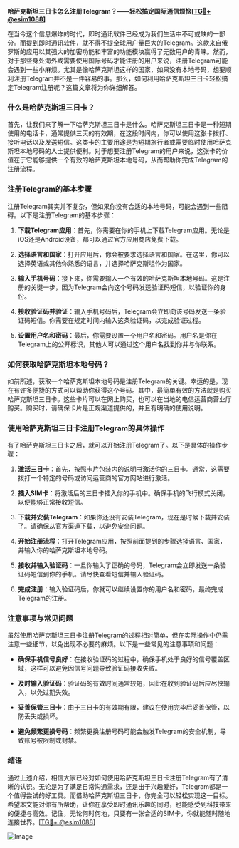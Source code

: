 **哈萨克斯坦三日卡怎么注册Telegram？——轻松搞定国际通信烦恼[[TG💪+ @esim1088](https://t.me/s/esim1088)]**

在当今这个信息爆炸的时代，即时通讯软件已经成为我们生活中不可或缺的一部分。而提到即时通讯软件，就不得不提全球用户量巨大的Telegram。这款来自俄罗斯的应用以其强大的加密功能和丰富的功能模块赢得了无数用户的青睐。然而，对于那些身处海外或需要使用国际号码才能注册的用户来说，注册Telegram可能会遇到一些小麻烦。尤其是像哈萨克斯坦这样的国家，如果没有本地号码，想要顺利注册Telegram并不是一件容易的事。那么，如何利用哈萨克斯坦三日卡轻松搞定Telegram注册呢？这篇文章将为你详细解答。

### 什么是哈萨克斯坦三日卡？

首先，让我们来了解一下哈萨克斯坦三日卡是什么。哈萨克斯坦三日卡是一种短期使用的电话卡，通常提供三天的有效期，在这段时间内，你可以使用这张卡拨打、接听电话以及发送短信。这类卡的主要用途是为短期旅行者或需要临时使用哈萨克斯坦本地号码的人士提供便利。对于想要注册Telegram的用户来说，这张卡的价值在于它能够提供一个有效的哈萨克斯坦本地号码，从而帮助你完成Telegram的注册流程。

### 注册Telegram的基本步骤

注册Telegram其实并不复杂，但如果你没有合适的本地号码，可能会遇到一些阻碍。以下是注册Telegram的基本步骤：

1. **下载Telegram应用**：首先，你需要在你的手机上下载Telegram应用。无论是iOS还是Android设备，都可以通过官方应用商店免费下载。

2. **选择语言和国家**：打开应用后，你会被要求选择语言和国家。在这里，你可以选择英语或其他你熟悉的语言，并选择哈萨克斯坦作为国家。

3. **输入手机号码**：接下来，你需要输入一个有效的哈萨克斯坦本地号码。这是注册的关键一步，因为Telegram会向这个号码发送验证码短信，以验证你的身份。

4. **接收验证码并验证**：输入手机号码后，Telegram会立即向该号码发送一条验证码短信。你需要在规定时间内输入这条验证码，以完成验证过程。

5. **设置用户名和密码**：最后，你需要设置一个用户名和密码。用户名是你在Telegram上的公开标识，其他人可以通过这个用户名找到你并与你联系。

### 如何获取哈萨克斯坦本地号码？

如前所述，获取一个哈萨克斯坦本地号码是注册Telegram的关键。幸运的是，现在有许多便捷的方式可以帮助你获得这个号码。其中，最简单有效的方法就是购买哈萨克斯坦三日卡。这些卡片可以在网上购买，也可以在当地的电信运营商营业厅购买。购买时，请确保卡片是正规渠道提供的，并且有明确的使用说明。

### 使用哈萨克斯坦三日卡注册Telegram的具体操作

有了哈萨克斯坦三日卡之后，就可以开始注册Telegram了。以下是具体的操作步骤：

1. **激活三日卡**：首先，按照卡片包装内的说明书激活你的三日卡。通常，这需要拨打一个特定的号码或访问运营商的官方网站进行激活。

2. **插入SIM卡**：将激活后的三日卡插入你的手机中。确保手机的飞行模式关闭，以便能够正常接收短信。

3. **下载并安装Telegram**：如果你还没有安装Telegram，现在是时候下载并安装了。请确保从官方渠道下载，以避免安全问题。

4. **开始注册流程**：打开Telegram应用，按照前面提到的步骤选择语言、国家，并输入你的哈萨克斯坦本地号码。

5. **接收并输入验证码**：一旦你输入了正确的号码，Telegram会立即发送一条验证码短信到你的手机。请尽快查看短信并输入验证码。

6. **完成注册**：输入验证码后，你就可以继续设置你的用户名和密码，最终完成Telegram的注册。

### 注意事项与常见问题

虽然使用哈萨克斯坦三日卡注册Telegram的过程相对简单，但在实际操作中仍需注意一些细节，以免出现不必要的麻烦。以下是一些常见的注意事项和问题：

- **确保手机信号良好**：在接收验证码的过程中，确保手机处于良好的信号覆盖区域，这样可以避免因信号问题导致验证码接收失败。
  
- **及时输入验证码**：验证码的有效时间通常较短，因此在收到验证码后应尽快输入，以免过期失效。

- **妥善保管三日卡**：由于三日卡的有效期有限，建议在使用完毕后妥善保管，以防丢失或损坏。

- **避免频繁更换号码**：频繁更换注册号码可能会触发Telegram的安全机制，导致账号被限制或封禁。

### 结语

通过上述介绍，相信大家已经对如何使用哈萨克斯坦三日卡注册Telegram有了清晰的认识。无论是为了满足日常沟通需求，还是出于兴趣爱好，Telegram都是一个值得尝试的好工具。而借助哈萨克斯坦三日卡，你完全可以轻松实现这一目标。希望本文能对你有所帮助，让你在享受即时通讯乐趣的同时，也能感受到科技带来的便捷与高效。记住，无论何时何地，只要有一张合适的SIM卡，你就能随时随地连接世界。[[TG💪+ @esim1088](https://t.me/s/esim1088)]

![Image](https://i.postimg.cc/4NQfJmqS/Snipaste-2025-05-13-00-14-12.png)